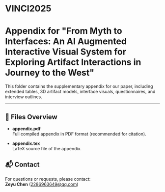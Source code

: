 # VINCI2025
# Appendix for "From Myth to Interfaces: An AI Augmented Interactive Visual System for Exploring Artifact Interactions in Journey to the West"

This folder contains the supplementary appendix for our paper, including extended tables, 3D artifact models, interface visuals, questionnaires, and interview outlines.

---

## 📘 Files Overview

- **appendix.pdf**  
  Full compiled appendix in PDF format (recommended for citation).

- **appendix.tex**  
  LaTeX source file of the appendix.

## 📬 Contact
For questions or requests, please contact:  
**Zeyu Chen** (2286963649@qq.com)
